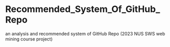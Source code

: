 # Recommended_System_Of_GitHub_Repo
an analysis and recommended system of GitHub Repo (2023 NUS SWS web mining course project)
